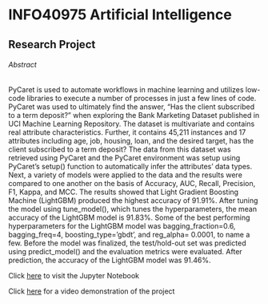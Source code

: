 # INFO40975 Artificial Intelligence 
## Research Project

###### Abstract
PyCaret is used to automate workflows in machine learning and utilizes low-code libraries to execute a number of processes in just a few lines of code. PyCaret was used to ultimately find the answer, “Has the client subscribed to a term deposit?” when exploring the Bank Marketing Dataset published in UCI Machine Learning Repository. The dataset is multivariate and contains real attribute characteristics. Further, it contains 45,211 instances and 17 attributes including age, job, housing, loan, and the desired target, has the client subscribed to a term deposit? The data from this dataset was retrieved using PyCaret and the PyCaret environment was setup using PyCaret’s setup() function to automatically infer the attributes’ data types. Next, a variety of models were applied to the data and the results were compared to one another on the basis of Accuracy, AUC, Recall, Precision, F1, Kappa, and MCC. The results showed that Light Gradient Boosting Machine (LightGBM) produced the highest accuracy of 91.91%. After tuning the model using tune_model(), which tunes the hyperparameters, the mean accuracy of the LightGBM model is 91.83%. Some of the best performing hyperparameters for the LightGBM model was bagging_fraction=0.6, bagging_freq=4, boosting_type=’gbdt’, and reg_alpha= 0.0001, to name a few. Before the model was finalized, the test/hold-out set was predicted using predict_model() and the evaluation metrics were evaluated. After prediction, the accuracy of the LightGBM model was 91.46%.

Click [here](https://colab.research.google.com/drive/18BkZvbtPc_VNEg7HQzv8NZQ3eoKLGaKe?usp=sharing) to visit the Jupyter Notebook

Click [here](https://www.loom.com/share/d8c14cb9a5034e07994d09ffb9c05724) for a video demonstration of the project
